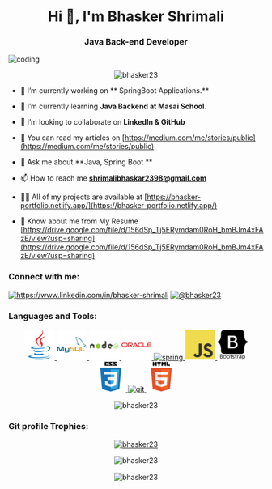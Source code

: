 <h1 align="center">Hi 👋, I'm Bhasker Shrimali</h1>
<h3 align="center">Java Back-end Developer</h3>
<img aling="center" width="100%" height="500"  alt = "coding" width = "500"  src = "https://cdn.dribbble.com/users/1162077/screenshots/3848914/programmer.gif">

<p align="center"> <img src="https://komarev.com/ghpvc/?username=bhasker23&label=Profile%20views&color=0e75b6&style=flat" alt="bhasker23" /> </p>


- 🔭 I’m currently working on ** SpringBoot Applications.**

- 🌱 I’m currently learning **Java Backend at Masai School.**

- 👯 I’m looking to collaborate on **LinkedIn & GitHub**

- 📝 You can read my articles on [https://medium.com/me/stories/public](https://medium.com/me/stories/public)

- 💬 Ask me about **Java, Spring Boot **



- 📫 How to reach me **shrimalibhaskar2398@gmail.com**

- 👨‍💻 All of my projects are available at [https://bhasker-portfolio.netlify.app/](https://bhasker-portfolio.netlify.app/)

- 📄 Know about me from My Resume [https://drive.google.com/file/d/156dSp_Tj5ERymdam0RoH_bmBJm4xFAzE/view?usp=sharing](https://drive.google.com/file/d/156dSp_Tj5ERymdam0RoH_bmBJm4xFAzE/view?usp=sharing)

<h3 align="left">Connect with me:</h3>
<p align="left">
<a href="https://www.linkedin.com/in/bhasker-shrimali" target="blank"><img align="center" src="https://raw.githubusercontent.com/rahuldkjain/github-profile-readme-generator/master/src/images/icons/Social/linked-in-alt.svg" alt="https://www.linkedin.com/in/bhasker-shrimali" height="30" width="40" /></a>
<a href="https://medium.com/@bhasker23" target="blank"><img align="center" src="https://raw.githubusercontent.com/rahuldkjain/github-profile-readme-generator/master/src/images/icons/Social/medium.svg" alt="@bhasker23" height="30" width="40" /></a>
</p>

<h3 align="left">Languages and Tools:</h3>
<p align="center"> <a href="https://getbootstrap.com" target="_blank" rel="noreferrer">  <a href="https://www.java.com" target="_blank" rel="noreferrer"> <img src="https://raw.githubusercontent.com/devicons/devicon/master/icons/java/java-original.svg" alt="java" width="60" height="60" margine-right="30"/> </a><a href="https://www.mysql.com/" target="_blank" rel="noreferrer"> <img src="https://raw.githubusercontent.com/devicons/devicon/master/icons/mysql/mysql-original-wordmark.svg" alt="mysql" width="60" height="60" margine-left="30"/> </a> <a href="https://nodejs.org" target="_blank" rel="noreferrer"> <img src="https://raw.githubusercontent.com/devicons/devicon/master/icons/nodejs/nodejs-original-wordmark.svg" alt="nodejs" width="60" height="60" margine-left="30"/> </a> <a href="https://www.oracle.com/" target="_blank" rel="noreferrer"> <img src="https://raw.githubusercontent.com/devicons/devicon/master/icons/oracle/oracle-original.svg" alt="oracle" width="60" height="60"/> </a> <a href="https://spring.io/" target="_blank" rel="noreferrer"> <img src="https://www.vectorlogo.zone/logos/springio/springio-icon.svg" alt="spring" width="60" height="60"/> </a> <a href="https://developer.mozilla.org/en-US/docs/Web/JavaScript" target="_blank" rel="noreferrer"> <img src="https://raw.githubusercontent.com/devicons/devicon/master/icons/javascript/javascript-original.svg" alt="javascript" width="60" height="60"/> </a> <img src="https://raw.githubusercontent.com/devicons/devicon/master/icons/bootstrap/bootstrap-plain-wordmark.svg" alt="bootstrap" width="60" height="60"/> </a> <a href="https://www.w3schools.com/css/" target="_blank" rel="noreferrer"> <img src="https://raw.githubusercontent.com/devicons/devicon/master/icons/css3/css3-original-wordmark.svg" alt="css3" width="60" height="60"/> </a> <a href="https://git-scm.com/" target="_blank" rel="noreferrer"> <img src="https://www.vectorlogo.zone/logos/git-scm/git-scm-icon.svg" alt="git" width="60" height="60"/> </a> <a href="https://www.w3.org/html/" target="_blank" rel="noreferrer"> <img src="https://raw.githubusercontent.com/devicons/devicon/master/icons/html5/html5-original-wordmark.svg" alt="html5" width="60" height="60"/> </a> </p>
<div height= "50"></div>

<p align="center"><img align="center" margine-top= "100" src="https://github-readme-stats.vercel.app/api/top-langs?username=bhasker23&show_icons=true&locale=en&layout=compact" alt="bhasker23" /></p>

<h3 align="left">Git profile Trophies:</h3>
<p align="center"> <a href="https://github.com/ryo-ma/github-profile-trophy"><img src="https://github-profile-trophy.vercel.app/?username=bhasker23" alt="bhasker23" /></a> </p>


<p align="center"><img align="center" src="https://github-readme-stats.vercel.app/api?username=bhasker23&show_icons=true&locale=en" alt="bhasker23" /></p>

<p align="center"><img align="center" src="https://github-readme-streak-stats.herokuapp.com/?user=bhasker23&" alt="bhasker23" /></p>

